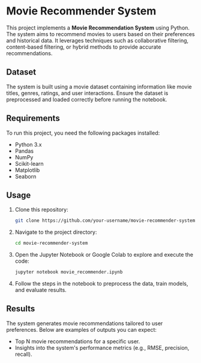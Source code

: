 # Movie Recommender System

This project implements a **Movie Recommendation System** using Python. The system aims to recommend movies to users based on their preferences and historical data. It leverages techniques such as collaborative filtering, content-based filtering, or hybrid methods to provide accurate recommendations.

## Dataset

The system is built using a movie dataset containing information like movie titles, genres, ratings, and user interactions. Ensure the dataset is preprocessed and loaded correctly before running the notebook.

## Requirements

To run this project, you need the following packages installed:

- Python 3.x
- Pandas
- NumPy
- Scikit-learn
- Matplotlib
- Seaborn

## Usage

1. Clone this repository:
    ```bash
    git clone https://github.com/your-username/movie-recommender-system.git
    ```

2. Navigate to the project directory:
    ```bash
    cd movie-recommender-system
    ```

3. Open the Jupyter Notebook or Google Colab to explore and execute the code:
    ```bash
    jupyter notebook movie_recommender.ipynb
    ```

4. Follow the steps in the notebook to preprocess the data, train models, and evaluate results.

## Results

The system generates movie recommendations tailored to user preferences. Below are examples of outputs you can expect:

- Top N movie recommendations for a specific user.
- Insights into the system's performance metrics (e.g., RMSE, precision, recall).
